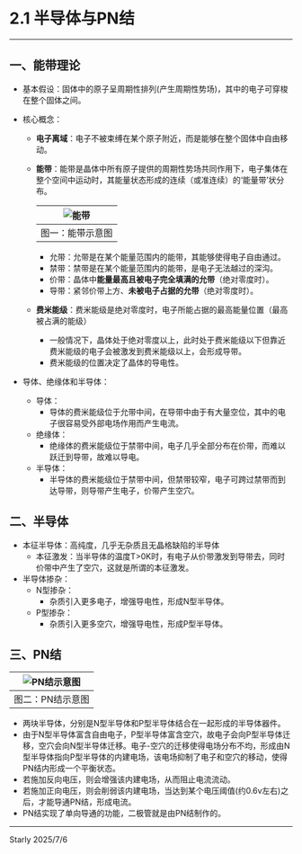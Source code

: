 # 2.1 半导体与PN结

---
## 一、能带理论
- 基本假设：固体中的原子呈周期性排列(产生周期性势场)，其中的电子可穿梭在整个固体之间。

- 核心概念：
	- **电子离域**：电子不被束缚在某个原子附近，而是能够在整个固体中自由移动。
	
	- **能带**：能带是晶体中所有原子提供的周期性势场共同作用下，电子集体在整个空间中运动时，其能量状态形成的连续（或准连续）的‘能量带’状分布。
	
	  | ![能带](https://bkimg.cdn.bcebos.com/pic/359b033b5bb5c9ea84d9f542d639b6003af3b36d?x-bce-process=image/format,f_auto/watermark,image_d2F0ZXIvYmFpa2UyNzI,g_7,xp_5,yp_5,P_20/resize,m_lfit,limit_1,h_1080) |
	  | :----------------------------------------------------------: |
	  |                       图一：能带示意图                       |
	
	  
	
	  - 允带：允带是在某个能量范围内的能带，其能够使得电子自由通过。
	  - 禁带：禁带是在某个能量范围内的能带，是电子无法越过的深沟。
	  - 价带：晶体中**能量最高且被电子完全填满的允带**（绝对零度时）。
	  - 导带：紧邻价带上方、**未被电子占据的允带**（绝对零度时）。
	
	- **费米能级**：费米能级是绝对零度时，电子所能占据的最高能量位置（最高被占满的能级）
		- 一般情况下，晶体处于绝对零度以上，此时处于费米能级以下但靠近费米能级的电子会被激发到费米能级以上，会形成导带。
		- 费米能级的位置决定了晶体的导电性。
	
- 导体、绝缘体和半导体：
	- 导体：
		- 导体的费米能级位于允带中间，在导带中由于有大量空位，其中的电子很容易受外部电场作用而产生电流。
	- 绝缘体：
		- 绝缘体的费米能级位于禁带中间，电子几乎全部分布在价带，而难以跃迁到导带，故难以导电。
	- 半导体：
		- 半导体的费米能级位于禁带中间，但禁带较窄，电子可跨过禁带而到达导带，则导带产生电子，价带产生空穴。
## 二、半导体
- 本征半导体：高纯度，几乎无杂质且无晶格缺陷的半导体
	- 本征激发：当半导体的温度T>0K时，有电子从价带激发到导带去，同时价带中产生了空穴，这就是所谓的本征激发。
- 半导体掺杂：
	- N型掺杂：
		- 杂质引入更多电子，增强导电性，形成N型半导体。
	- P型掺杂：
		- 杂质引入更多空穴，增强导电性，形成P型半导体。
## 三、PN结

| ![PN结示意图](https://images2015.cnblogs.com/blog/1139651/201704/1139651-20170427141628178-336338666.gif) |
| :----------------------------------------------------------: |
|                       图二：PN结示意图                       |



- 两块半导体，分别是N型半导体和P型半导体结合在一起形成的半导体器件。
- 由于N型半导体富含自由电子，P型半导体富含空穴，故电子会向P型半导体迁移，空穴会向N型半导体迁移。电子-空穴的迁移使得电场分布不均，形成由N型半导体指向P型半导体的内建电场，该电场抑制了电子和空穴的移动，使得PN结内形成一个平衡状态。
- 若施加反向电压，则会增强该内建电场，从而阻止电流流动。
- 若施加正向电压，则会削弱该内建电场，当达到某个电压阈值(约0.6v左右)之后，才能导通PN结，形成电流。
- PN结实现了单向导通的功能，二极管就是由PN结制作的。

---
Starly
2025/7/6